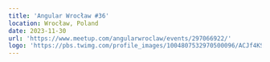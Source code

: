 ```yaml
---
title: 'Angular Wrocław #36'
location: Wrocław, Poland
date: 2023-11-30
url: 'https://www.meetup.com/angularwroclaw/events/297066922/'
logo: 'https://pbs.twimg.com/profile_images/1004807532970500096/ACJf4KS7_400x400.jpg'
---
```

